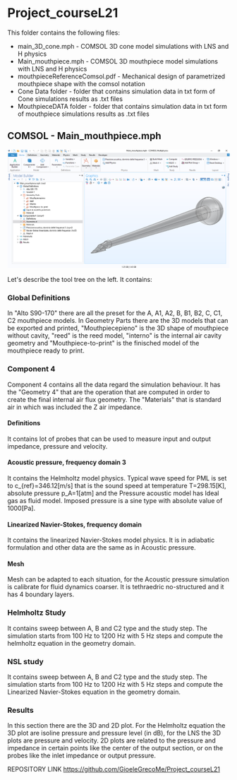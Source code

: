 # Project_courseL21
This folder contains the following files:
- main_3D_cone.mph - COMSOL 3D cone model simulations with LNS and H physics
- Main_mouthpiece.mph - COMSOL 3D mouthpiece model simulations with LNS and H physics
- mouthpieceReferenceComsol.pdf - Mechanical design of parametrized mouthpiece shape with the comsol notation
- Cone Data folder - folder that contains simulation data in txt form of Cone simulations results as .txt files
- MouthpieceDATA folder - folder that contains simulation data in txt form of mouthpiece simulations results as .txt files

## COMSOL - Main_mouthpiece.mph
![alt text](https://github.com/GioeleGrecoMe/Project_courseL21/blob/main/Screenshot%20(518).png?raw=true)


Let's describe the tool tree on the left. It contains:
### Global Definitions
In "Alto S90-170" there are all the preset for the A, A1, A2, B, B1, B2, C, C1, C2 mouthpiece models.
In Geometry Parts there are the 3D models that can be exported and printed, "Mouthpiecepieno" is the 3D shape of mouthpiece without cavity, "reed" is the reed model, "interno" is the internal air cavity geometry and "Mouthpiece-to-print" is the finisched model of the mouthpiece ready to print.
### Component 4
Component 4 contains all the data regard the simulation behaviour. It has the "Geometry 4" that are the operation that are computed in order to create the final internal air flux geometry. The "Materials" that is standard air in which was included the Z air impedance.
#### Definitions
It contains lot of probes that can be used to measure input and output impedance, pressure and velocity.
#### Acoustic pressure, frequency domain 3
It contains the Helmholtz model physics.
Typical wave speed for PML is set to c_{ref}=346.12[m/s] that is the sound speed at temperature T=298.15[K], absolute pressure p_A=1[atm] and the Pressure acoustic model has Ideal gas as fluid model. Imposed pressure is a sine type with absolute value of 1000[Pa].
#### Linearized Navier-Stokes, frequency domain
It contains the linearized Navier-Stokes model physics.
It is in adiabatic formulation and other data are the same as in Acoustic pressure.
#### Mesh
Mesh can be adapted to each situation, for the Acoustic pressure simulation is calibrate for fluid dynamics coarser. It is tethraedric no-structured and it has 4 boundary layers.
### Helmholtz Study
It contains sweep between A, B and C2 type and the study step. The simulation starts from 100 Hz to 1200 Hz with 5 Hz steps and compute the helmholtz equation in the geometry domain. 
### NSL study
It contains sweep between A, B and C2 type and the study step. The simulation starts from 100 Hz to 1200 Hz with 5 Hz steps and compute the Linearized Navier-Stokes equation in the geometry domain.
### Results
In this section there are the 3D and 2D plot. 
For the Helmholtz equation the 3D plot are isoline pressure and pressure level (in dB), for the LNS the 3D plots are pressure and velocity.
2D plots are related to the pressure and impedance in certain points like the center of the output section, or on the probes like the inlet impedance or output pressure. 


REPOSITORY LINK https://github.com/GioeleGrecoMe/Project_courseL21
